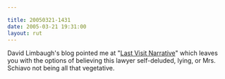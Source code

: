 ```yaml
---

title: 20050321-1431
date: 2005-03-21 19:31:00
layout: rut
---
```


<p> David Limbaugh's blog pointed me at "<a href="http://cogforlife.org/schiavoweller.htm">Last Visit
Narrative</a>" which leaves you with the options of believing
this lawyer self-deluded, lying, or Mrs. Schiavo not being all
that vegetative.</p>

